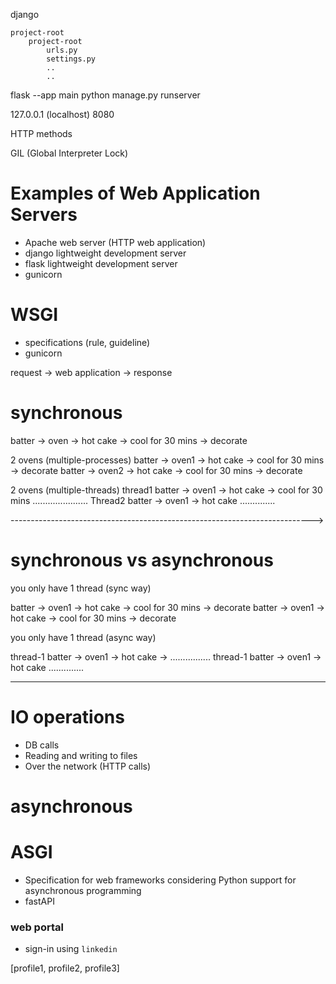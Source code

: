 django

    project-root
        project-root
            urls.py
            settings.py
            ..
            ..


flask --app main
python manage.py runserver

127.0.0.1 (localhost)
8080

HTTP methods 


GIL (Global Interpreter Lock)


# Examples of Web Application Servers
- Apache web server (HTTP web application)
- django lightweight development server
- flask lightweight development server
- gunicorn




# WSGI
- specifications (rule, guideline)
- gunicorn


request -> web application -> response

# synchronous

batter -> oven  -> hot cake -> cool for 30 mins -> decorate


2 ovens (multiple-processes)
batter -> oven1 -> hot cake -> cool for 30 mins -> decorate
batter -> oven2 -> hot cake -> cool for 30 mins -> decorate

2 ovens (multiple-threads)
thread1    batter -> oven1 -> hot cake -> cool for 30 mins ......................
Thread2                                  batter -> oven1 -> hot cake ..............



--------------------------------------------------------------------------->
# synchronous vs asynchronous

you only have 1 thread (sync way)

batter -> oven1 -> hot cake -> cool for 30 mins -> decorate
                                                            batter -> oven1 -> hot cake -> cool for 30 mins -> decorate


you only have 1 thread (async way)

thread-1      batter -> oven1 -> hot cake -> ................
thread-1                                    batter -> oven1 -> hot cake ..............







----------------------------------------------------------------------

# IO operations
- DB calls
- Reading and writing to files
- Over the network (HTTP calls)


# asynchronous



# ASGI
- Specification for web frameworks considering Python support 
for asynchronous programming
- fastAPI


### web portal
- sign-in using `linkedin`

[profile1, profile2, profile3]